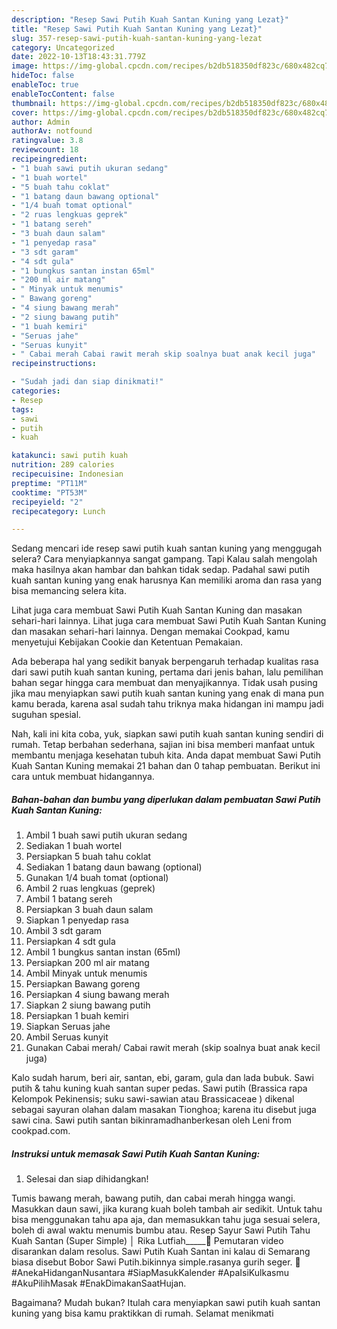 ```yaml
---
description: "Resep Sawi Putih Kuah Santan Kuning yang Lezat}"
title: "Resep Sawi Putih Kuah Santan Kuning yang Lezat}"
slug: 357-resep-sawi-putih-kuah-santan-kuning-yang-lezat
category: Uncategorized
date: 2022-10-13T18:43:31.779Z
image: https://img-global.cpcdn.com/recipes/b2db518350df823c/680x482cq70/sawi-putih-kuah-santan-kuning-foto-resep-utama.jpg
hideToc: false
enableToc: true
enableTocContent: false
thumbnail: https://img-global.cpcdn.com/recipes/b2db518350df823c/680x482cq70/sawi-putih-kuah-santan-kuning-foto-resep-utama.jpg
cover: https://img-global.cpcdn.com/recipes/b2db518350df823c/680x482cq70/sawi-putih-kuah-santan-kuning-foto-resep-utama.jpg
author: Admin
authorAv: notfound
ratingvalue: 3.8
reviewcount: 18
recipeingredient:
- "1 buah sawi putih ukuran sedang"
- "1 buah wortel"
- "5 buah tahu coklat"
- "1 batang daun bawang optional"
- "1/4 buah tomat optional"
- "2 ruas lengkuas geprek"
- "1 batang sereh"
- "3 buah daun salam"
- "1 penyedap rasa"
- "3 sdt garam"
- "4 sdt gula"
- "1 bungkus santan instan 65ml"
- "200 ml air matang"
- " Minyak untuk menumis"
- " Bawang goreng"
- "4 siung bawang merah"
- "2 siung bawang putih"
- "1 buah kemiri"
- "Seruas jahe"
- "Seruas kunyit"
- " Cabai merah Cabai rawit merah skip soalnya buat anak kecil juga"
recipeinstructions:

- "Sudah jadi dan siap dinikmati!"
categories:
- Resep
tags:
- sawi
- putih
- kuah

katakunci: sawi putih kuah 
nutrition: 289 calories
recipecuisine: Indonesian
preptime: "PT11M"
cooktime: "PT53M"
recipeyield: "2"
recipecategory: Lunch

---
```



Sedang mencari ide resep sawi putih kuah santan kuning yang menggugah selera? Cara menyiapkannya sangat gampang. Tapi Kalau salah mengolah maka hasilnya akan hambar dan bahkan tidak sedap. Padahal sawi putih kuah santan kuning yang enak harusnya Kan memiliki aroma dan rasa yang bisa memancing selera kita.


Lihat juga cara membuat Sawi Putih Kuah Santan Kuning dan masakan sehari-hari lainnya. Lihat juga cara membuat Sawi Putih Kuah Santan Kuning dan masakan sehari-hari lainnya. Dengan memakai Cookpad, kamu menyetujui Kebijakan Cookie dan Ketentuan Pemakaian.

Ada beberapa hal yang sedikit banyak berpengaruh terhadap kualitas rasa dari sawi putih kuah santan kuning, pertama dari jenis bahan, lalu pemilihan bahan segar hingga cara membuat dan menyajikannya. Tidak usah pusing jika mau menyiapkan sawi putih kuah santan kuning yang enak di mana pun kamu berada, karena asal sudah tahu triknya maka hidangan ini mampu jadi suguhan spesial.


Nah, kali ini kita coba, yuk, siapkan sawi putih kuah santan kuning sendiri di rumah. Tetap berbahan sederhana, sajian ini bisa memberi manfaat untuk membantu menjaga kesehatan tubuh kita. Anda dapat membuat Sawi Putih Kuah Santan Kuning memakai 21 bahan dan 0 tahap pembuatan. Berikut ini cara untuk membuat hidangannya.

<!--inarticleads1-->

##### Bahan-bahan dan bumbu yang diperlukan dalam pembuatan Sawi Putih Kuah Santan Kuning:

1. Ambil 1 buah sawi putih ukuran sedang
1. Sediakan 1 buah wortel
1. Persiapkan 5 buah tahu coklat
1. Sediakan 1 batang daun bawang (optional)
1. Gunakan 1/4 buah tomat (optional)
1. Ambil 2 ruas lengkuas (geprek)
1. Ambil 1 batang sereh
1. Persiapkan 3 buah daun salam
1. Siapkan 1 penyedap rasa
1. Ambil 3 sdt garam
1. Persiapkan 4 sdt gula
1. Ambil 1 bungkus santan instan (65ml)
1. Persiapkan 200 ml air matang
1. Ambil  Minyak untuk menumis
1. Persiapkan  Bawang goreng
1. Persiapkan 4 siung bawang merah
1. Siapkan 2 siung bawang putih
1. Persiapkan 1 buah kemiri
1. Siapkan Seruas jahe
1. Ambil Seruas kunyit
1. Gunakan  Cabai merah/ Cabai rawit merah (skip soalnya buat anak kecil juga)


Kalo sudah harum, beri air, santan, ebi, garam, gula dan lada bubuk. Sawi putih &amp; tahu kuning kuah santan super pedas. Sawi putih (Brassica rapa Kelompok Pekinensis; suku sawi-sawian atau Brassicaceae ) dikenal sebagai sayuran olahan dalam masakan Tionghoa; karena itu disebut juga sawi cina. Sawi putih santan bikinramadhanberkesan oleh Leni from cookpad.com. 

<!--inarticleads2-->

##### Instruksi untuk memasak Sawi Putih Kuah Santan Kuning:


1. Selesai dan siap dihidangkan!

Tumis bawang merah, bawang putih, dan cabai merah hingga wangi. Masukkan daun sawi, jika kurang kuah boleh tambah air sedikit. Untuk tahu bisa menggunakan tahu apa aja, dan memasukkan tahu juga sesuai selera, boleh di awal waktu menumis bumbu atau. Resep Sayur Sawi Putih Tahu Kuah Santan (Super Simple) │ Rika Lutfiah_____🎥 Pemutaran video disarankan dalam resolus. Sawi Putih Kuah Santan ini kalau di Semarang biasa disebut Bobor Sawi Putih.bikinnya simple.rasanya gurih seger. 🍲 #AnekaHidanganNusantara #SiapMasukKalender #ApaIsiKulkasmu #AkuPilihMasak #EnakDimakanSaatHujan. 

Bagaimana? Mudah bukan? Itulah cara menyiapkan sawi putih kuah santan kuning yang bisa kamu praktikkan di rumah. Selamat menikmati

